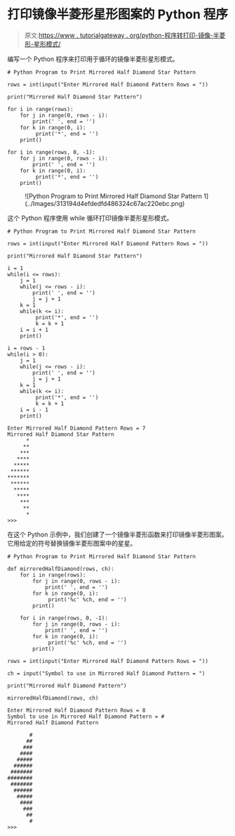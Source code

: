 # 打印镜像半菱形星形图案的 Python 程序

> 原文:[https://www . tutorialgateway . org/python-程序转打印-镜像-半菱形-星形模式/](https://www.tutorialgateway.org/python-program-to-print-mirrored-half-diamond-star-pattern/)

编写一个 Python 程序来打印用于循环的镜像半菱形星形模式。

```
# Python Program to Print Mirrored Half Diamond Star Pattern

rows = int(input("Enter Mirrored Half Diamond Pattern Rows = "))

print("Mirrored Half Diamond Star Pattern") 

for i in range(rows):
    for j in range(0, rows - i):
        print(' ', end = '')
    for k in range(0, i):
         print('*', end = '')
    print()

for i in range(rows, 0, -1):
    for j in range(0, rows - i):
        print(' ', end = '')
    for k in range(0, i):
         print('*', end = '')
    print()
```

<figure class="wp-block-image size-large">![Python Program to Print Mirrored Half Diamond Star Pattern 1](../Images/313194d4efdedfd486324c67ac220ebc.png)</figure>

这个 Python 程序使用 while 循环打印镜像半菱形星形模式。

```
# Python Program to Print Mirrored Half Diamond Star Pattern

rows = int(input("Enter Mirrored Half Diamond Pattern Rows = "))

print("Mirrored Half Diamond Star Pattern") 

i = 1
while(i <= rows):
    j = 1
    while(j <= rows - i):
        print(' ', end = '')
        j = j + 1
    k = 1
    while(k <= i):
         print('*', end = '')
         k = k + 1
    i = i + 1
    print()

i = rows - 1
while(i > 0):
    j = 1
    while(j <= rows - i):
        print(' ', end = '')
        j = j + 1
    k = 1
    while(k <= i):
         print('*', end = '')
         k = k + 1
    i = i - 1
    print()
```

```
Enter Mirrored Half Diamond Pattern Rows = 7
Mirrored Half Diamond Star Pattern
      *
     **
    ***
   ****
  *****
 ******
*******
 ******
  *****
   ****
    ***
     **
      *
>>> 
```

在这个 Python 示例中，我们创建了一个镜像半菱形函数来打印镜像半菱形图案。它用给定的符号替换镜像半菱形图案中的星星。

```
# Python Program to Print Mirrored Half Diamond Star Pattern

def mirroredHalfDiamond(rows, ch):
    for i in range(rows):
        for j in range(0, rows - i):
            print(' ', end = '')
        for k in range(0, i):
             print('%c' %ch, end = '')
        print()

    for i in range(rows, 0, -1):
        for j in range(0, rows - i):
            print(' ', end = '')
        for k in range(0, i):
             print('%c' %ch, end = '')
        print()

rows = int(input("Enter Mirrored Half Diamond Pattern Rows = "))

ch = input("Symbol to use in Mirrored Half Diamond Pattern = ")

print("Mirrored Half Diamond Pattern") 

mirroredHalfDiamond(rows, ch)
```

```
Enter Mirrored Half Diamond Pattern Rows = 8
Symbol to use in Mirrored Half Diamond Pattern = #
Mirrored Half Diamond Pattern

       #
      ##
     ###
    ####
   #####
  ######
 #######
########
 #######
  ######
   #####
    ####
     ###
      ##
       #
>>> 
```